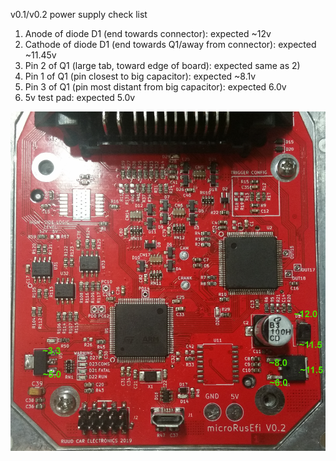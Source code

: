 v0.1/v0.2 power supply check list

1. Anode of diode D1 (end towards connector): expected ~12v
1. Cathode of diode D1 (end towards Q1/away from connector): expected ~11.45v
1. Pin 2 of Q1 (large tab, toward edge of board): expected same as 2)
1. Pin 1 of Q1 (pin closest to big capacitor): expected ~8.1v
1. Pin 3 of Q1 (pin most distant from big capacitor): expected 6.0v
1. 5v test pad: expected 5.0v


![front lower](Hardware/microrusefi/Hardware_microRusEFI_0_2_top_checks.jpg)